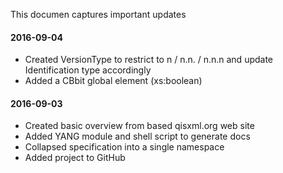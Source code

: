 This documen captures important updates

#### 2016-09-04
* Created VersionType to restrict to n / n.n. / n.n.n and update Identification type accordingly
* Added a CBbit global element (xs:boolean)

#### 2016-09-03
* Created basic overview from based qisxml.org web site
* Added YANG module and shell script to generate docs
* Collapsed specification into a single namespace
* Added project to GitHub